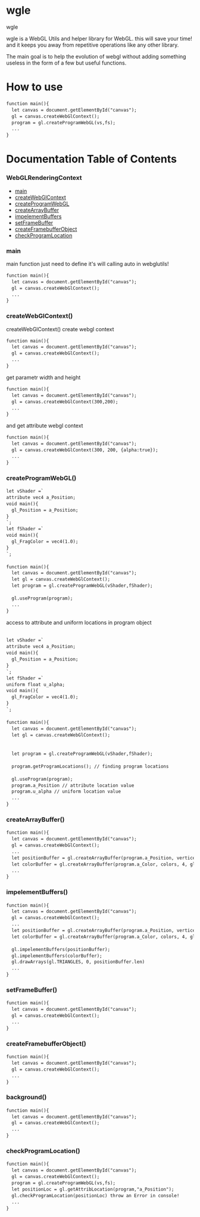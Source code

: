 # wgle

<p align="center >
  <img src="wgle.jpg" width="300"   />
  <p>
   wgle
  </p>
</p>
 

wgle is a WebGL Utils and helper library for WebGL. this will save your time! <br> 
and it keeps you away from repetitive operations like any other library.

The main goal is to help the evolution of webgl without adding something useless in the form of a few but useful functions.


# How to use 


```html
function main(){
  let canvas = document.getElementById("canvas");
  gl = canvas.createWebGlContext();
  program = gl.createProgramWebGL(vs,fs);
  ...
}
```



# Documentation Table of Contents 
 

### WebGLRenderingContext <br>
- [main](#main)<br>
- [createWebGlContext](#createWebGlContext)<br>
- [createProgramWebGL](#createProgramWebGL)<br>
- [createArrayBuffer](#createArrayBuffer)<br>
- [impelementBuffers](#impelementBuffers)<br>
- [setFrameBuffer](#setFrameBuffer)<br>
- [createFramebufferObject](#createFramebufferObject)<br>
- [checkProgramLocation](#checkProgramLocation)<br>
 


### main

main function just need to define it's will calling auto in webglutils!
```html
function main(){
  let canvas = document.getElementById("canvas");
  gl = canvas.createWebGlContext();
  ...
}
```

### createWebGlContext()

createWebGlContext() create webgl context 

```html
function main(){
  let canvas = document.getElementById("canvas");
  gl = canvas.createWebGlContext();
  ...
}
```

get parametr width and height 
```html
function main(){
  let canvas = document.getElementById("canvas");
  gl = canvas.createWebGlContext(300,200);
  ...
}
```

and get attribute webgl context 
```html
function main(){
  let canvas = document.getElementById("canvas");
  gl = canvas.createWebGlContext(300, 200, {alpha:true});
  ...
}
```

### createProgramWebGL()


```html
let vShader =`
attribute vec4 a_Position;
void main(){
  gl_Position = a_Position;
}
`;
let fShader =`
void main(){
  gl_FragColor = vec4(1.0);
}
`;

function main(){
  let canvas = document.getElementById("canvas");
  let gl = canvas.createWebGlContext();
  let program = gl.createProgramWebGL(vShader,fShader);

  gl.useProgram(program);
  ...
}
```
access to attribute and uniform locations in program object
```html

let vShader =`
attribute vec4 a_Position;
void main(){
  gl_Position = a_Position;
}
`;
let fShader =`
uniform float u_alpha;
void main(){
  gl_FragColor = vec4(1.0);
}
`;

function main(){
  let canvas = document.getElementById("canvas");
  let gl = canvas.createWebGlContext();


  let program = gl.createProgramWebGL(vShader,fShader);

  program.getProgramLocations(); // finding program locations
 
  gl.useProgram(program);
  program.a_Position // attribute location value
  program.u_alpha // uniform location value
  ...
}
```
### createArrayBuffer()
```html
function main(){
  let canvas = document.getElementById("canvas");
  gl = canvas.createWebGlContext();
  ...
  let positionBuffer = gl.createArrayBuffer(program.a_Position, vertices, 4, gl.FLOAT);
  let colorBuffer = gl.createArrayBuffer(program.a_Color, colors, 4, gl.FLOAT);
  ...
}
```

### impelementBuffers()

```html
function main(){
  let canvas = document.getElementById("canvas");
  gl = canvas.createWebGlContext();
  ...
  let positionBuffer = gl.createArrayBuffer(program.a_Position, vertices, 4, gl.FLOAT);
  let colorBuffer = gl.createArrayBuffer(program.a_Color, colors, 4, gl.FLOAT);

  gl.impelementBuffers(positionBuffer);
  gl.impelementBuffers(colorBuffer);
  gl.drawArrays(gl.TRIANGLES, 0, positionBuffer.len)
  ...
}
```
### setFrameBuffer()

```html
function main(){
  let canvas = document.getElementById("canvas");
  gl = canvas.createWebGlContext();
  ...
}
```

### createFramebufferObject()

```html
function main(){
  let canvas = document.getElementById("canvas");
  gl = canvas.createWebGlContext();
  ...
}
```

### background()

```html
function main(){
  let canvas = document.getElementById("canvas");
  gl = canvas.createWebGlContext();
  ...
}
```

### checkProgramLocation()

```html
function main(){
  let canvas = document.getElementById("canvas");
  gl = canvas.createWebGlContext();
  program = gl.createProgramWebGL(vs,fs);
  let positionLoc = gl.getAttribLocation(program,"a_Position");
  gl.checkProgramLocation(positionLoc) throw an Error in console! 
  ...
}
```

